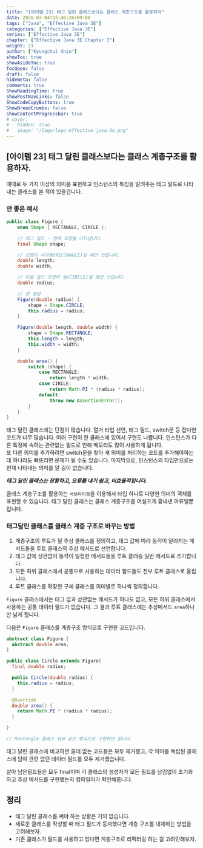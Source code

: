 ```yaml
---
title: "[아이템 23] 태그 달린 클래스보다는 클래스 계층구조를 활용하자"
date: 2020-07-04T15:46:26+09:00
tags: ["Java", "Effective Java 3E"]
categories: ["Effective Java 3E"]
series: ["Effective Java 3E"]
chapter: ["Effective Java 3E Chapter 3"]
weight: 23
author: ["Kyungchul Shin"]
showToc: true
showAsideToc: true
TocOpen: false
draft: false
hidemeta: false
comments: true
ShowReadingTime: true
ShowPostNavLinks: false
ShowCodeCopyButtons: true
ShowBreadCrumbs: false
showContentProgressbar: true
# cover:
#   hidden: true
#   image: "/logo/logo-effective-java-3e.png"
---
```

## [아이템 23] 태그 달린 클래스보다는 클래스 계층구조를 활용하자.

때때로 두 가지 이상의 의미를 표현하고 인스턴스의 특징을 알려주는 태그 필드로 나타내는 클래스를 본 적이 있을겁니다.

### 안 좋은 예시
``` java
public class Figure {
    enum Shape { RECTANGLE, CIRCLE };

    // 태그 필드 - 현재 모양을 나타냅니다.
    final Shape shape;

    // 모양이 사각형(RECTANGLE)일 때만 쓰입니다.
    double length;
    double width;

    // 다음 필드 모양이 원(CIRCLE)일 때만 쓰입니다.
    double radius;

    // 원 생성
    Figure(double radius) {
        shape = Shape.CIRCLE;
        this.radius = radius;
    }

    Figure(double length, double width) {
        shape = Shape.RECTANGLE;
        this.length = length;
        this.width = width;
    }

    double area() {
        switch (shape) {
            case RECTANGLE:
                return length * width;
            case CIRCLE:
                return Math.PI * (radius * radius);
            default:
                throw new AssertionError();
        }
    }
}
```

태그 달린 클래스에는 단점이 많습니다. 열거 타입 선언, 태그 필드, switch문 등 잡다한 코드가 너무 많습니다. 여러 구현이 한 클래스에 있어서 구현도 나쁩니다. 인스턴스가 다른 특징에 속하는 관련없는 필드로 인해 메모리도 많이 사용하게 됩니다.   
또 다른 의미를 추가하려면 switch문을 찾아 새 의미를 처리하는 코드를 추가해야하는 데 하나라도 빠뜨리면 문제가 될 수도 있습니다. 마지막으로, 인스턴스의 타입만으로는 현재 나타내는 의미를 알 길이 없습니다.
   
***태그 달린 클래스는 장황하고, 오류를 내기 쉽고, 비효율적입니다.***
   
클래스 계층구조를 활용하는 `서브타이핑`을 이용해서 타입 하나로 다양한 의미의 객체를 표현할 수 있습니다. 태그 달린 클래스는 클래스 계층구조를 어설프게 흉내낸 아류일뿐입니다.
   
### 태그달린 클래스를 클래스 계층 구조로 바꾸는 방법
1. 계층구조의 루트가 될 추상 클래스를 정의하고, 태그 값에 따라 동작이 달라지는 메서드들을 루트 클래스의 추상 메서드로 선언합니다.
2. 태그 값에 상관없이 동작이 일정한 메서드들을 루트 클래승 일반 메서드로 추가합니다.
3. 모든 하위 클래스에서 공통으로 사용하는 데이터 필드들도 전부 루트 클래스로 올립니다.
4. 루트 클래스를 확장한 구체 클래스를 의미별로 하나씩 정의합니다.
   
`Figure` 클래스에서는 태그 값과 상관없는 메서드가 하나도 없고, 모든 하위 클래스에서 사용하는 공통 데이터 필드가 없습니다. 그 결과 루트 클래스에는 추상메서드 `area`하나만 남게 됩니다.   
    
다음은 `Figure` 클래스를 계층구조 방식으로 구현한 코드입니다.
``` java
abstract class Figure {
  abstract double area;
}

public class Circle extends Figure{
  final double radius;

  public Circle(double radius) {
    this.radius = radius;
  }

  @Override
  double area() {
    return Math.PI * (radius * radius);
  }

}

// Rentangle 클래스 위와 같은 방식으로 구현하면 됩니다.
```
태그 달린 클래스에 비교하면 쓸데 없는 코드들은 모두 제거했고, 각 의미를 독립된 클래스에 담아 관련 없던 데이터 필드를 모두 제거했습니다.
   
살아 남은필드들은 모두 final이며 각 클래스의 생성자가 모든 필드를 남김없이 초기화하고 추상 메서드를 구현했는지 컴파일러가 확인해줍니다.
## 정리
- 태그 달린 클래스를 써야 하는 상황은 거의 없습니다.
- 새로운 클래스를 작성할 때 태그 필드가 등자했다면 계층 구조롤 대체하는 방법을 고려해보자.
- 기존 클래스가 필드를 사용하고 있다면 계층구조로 리팩터링 하는 걸 고려민해보자.